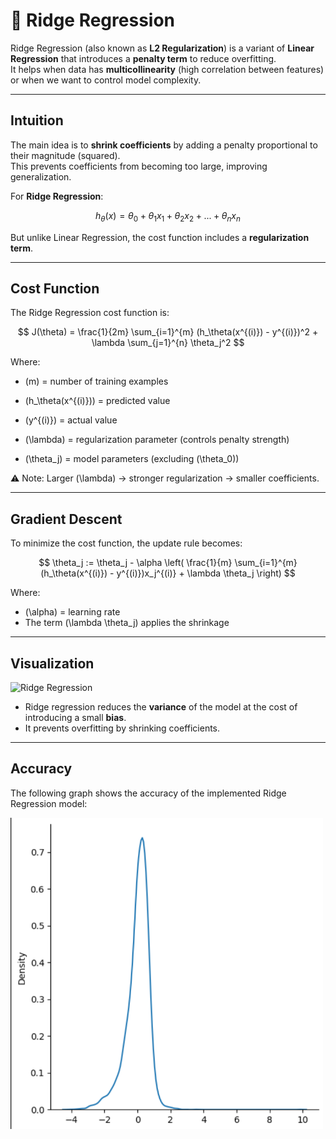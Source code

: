 # 📘 Ridge Regression

Ridge Regression (also known as **L2 Regularization**) is a variant of **Linear Regression** that introduces a **penalty term** to reduce overfitting.  
It helps when data has **multicollinearity** (high correlation between features) or when we want to control model complexity.  

---

##  Intuition

The main idea is to **shrink coefficients** by adding a penalty proportional to their magnitude (squared).  
This prevents coefficients from becoming too large, improving generalization.

For **Ridge Regression**:

$$
h_\theta(x) = \theta_0 + \theta_1 x_1 + \theta_2 x_2 + ... + \theta_n x_n
$$

But unlike Linear Regression, the cost function includes a **regularization term**.

---

##  Cost Function

The Ridge Regression cost function is:

$$
J(\theta) = \frac{1}{2m} \sum_{i=1}^{m} (h_\theta(x^{(i)}) - y^{(i)})^2 + \lambda \sum_{j=1}^{n} \theta_j^2
$$

Where:
- \(m\) = number of training examples  

- \(h_\theta(x^{(i)})\) = predicted value

- \(y^{(i)}\) = actual value

- \(\lambda\) = regularization parameter (controls penalty strength)
  
- \(\theta_j\) = model parameters (excluding \(\theta_0\))  

⚠️ Note: Larger \(\lambda\) → stronger regularization → smaller coefficients.

---

##  Gradient Descent

To minimize the cost function, the update rule becomes:

$$
\theta_j := \theta_j - \alpha \left( \frac{1}{m} \sum_{i=1}^{m} (h_\theta(x^{(i)}) - y^{(i)})x_j^{(i)} + \lambda \theta_j \right)
$$

Where:
- \(\alpha\) = learning rate  
- The term \(\lambda \theta_j\) applies the shrinkage  

---

##  Visualization

![Ridge Regression](https://upload.wikimedia.org/wikipedia/commons/thumb/0/02/Regularization.svg/640px-Regularization.svg.png)

- Ridge regression reduces the **variance** of the model at the cost of introducing a small **bias**.  
- It prevents overfitting by shrinking coefficients.

---

##  Accuracy

The following graph shows the accuracy of the implemented Ridge Regression model:

<img src="accuracyRidge.png" alt="Accuracy Graph" width="500"/>
